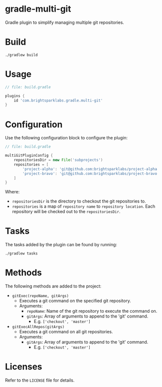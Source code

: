 # gradle-multi-git

Gradle plugin to simplify managing multiple git repositories.

# Build

```shell
./gradlew build
```

# Usage

```groovy
// file: build.gradle

plugins {
    id 'com.brightsparklabs.gradle.multi-git'
}
```

# Configuration

Use the following configuration block to configure the plugin:

```groovy
// file: build.gradle

multiGitPluginConfig {
    repositoriesDir = new File('subprojects')
    repositories = [
        'project-alpha': 'git@github.com:brightsparklabs/project-alpha.git',
        'project-bravo': 'git@github.com:brightsparklabs/project-bravo.git',
    ]
}
```

Where:

- `repositoriesDir` is the directory to checkout the git repositories to.
- `repositories` is a map of `repository name` to `repository location`. Each
  repository will be checked out to the `repositoriesDir`.

# Tasks

The tasks added by the plugin can be found by running:

```shell
./gradlew tasks
```

# Methods

The following methods are added to the project:

- `gitExec(repoName, gitArgs)`
    - Executes a git command on the specified git repository.
    - Arguments:
        - `repoName`: Name of the git repository to execute the command on.
        - `gitArgs`: Array of arguments to append to the 'git' command.
            - E.g. `['checkout', 'master']`
- `gitExecAllRepos(gitArgs)`
    - Executes a git command on all git repositories.
    - Arguments:
        - `gitArgs`: Array of arguments to append to the 'git' command.
            - E.g. `['checkout', 'master']`

# Licenses

Refer to the `LICENSE` file for details.

